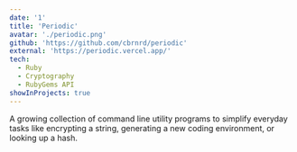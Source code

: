 ```yaml
---
date: '1'
title: 'Periodic'
avatar: './periodic.png'
github: 'https://github.com/cbrnrd/periodic'
external: 'https://periodic.vercel.app/'
tech:
  - Ruby
  - Cryptography
  - RubyGems API
showInProjects: true
---
```


A growing collection of command line utility programs to simplify everyday tasks like encrypting a string, generating a new coding environment, or looking up a hash.
